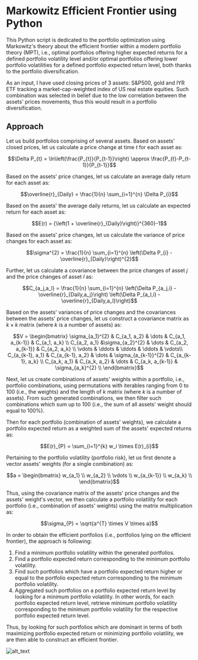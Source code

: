 # Markowitz Efficient Frontier using Python
This Python script is dedicated to the portfolio optimization using Markowitz's theory about the efficient frontier within a modern portfolio theory (MPT), i.e., optimal portfolios offering higher expected returns for a defined portfolio volatility level and/or optimal portfolios offering lower portfolio volatilities for a defined portfolio expected return level, both thanks to the portfolio diversification.

As an input, I have used closing prices of 3 assets: S&P500, gold and IYR ETF tracking a market-cap-weighted index of US real estate equities. Such combination was selected in belief due to the low correlation between the assets' prices movements, thus this would result in a portfolio diversification.

## Approach

Let us build portfolios comprising of several assets. Based on assets' closed prices, let us calculate a price change at time $t$ for each asset as:

$$\Delta P_{t} = \ln\left(\frac{P_{t}}{P_{t-1}}\right) \approx \frac{P_{t}-P_{t-1}}{P_{t-1}}$$

Based on the assets' price changes, let us calculate an average daily return for each asset as:

$$\overline{r}_{Daily} = \frac{1}{n} \sum_{i=1}^{n} \Delta P_{i}$$

Based on the assets' the average daily returns, let us calculate an expected return for each asset as:

$$E(r) = {\left(1 + \overline{r}_{Daily}\right)}^{360}-1$$

Based on the assets' price changes, let us calculate the variance of price changes for each asset as:

$$\sigma^{2} = \frac{1}{n} \sum_{i=1}^{n} \left(\Delta P_{i} - \overline{r}_{Daily}\right)^{2}$$

Further, let us calculate a covariance between the price changes of asset $j$ and the price changes of asset $l$ as:

$$C_{a_j,a_l} = \frac{1}{n} \sum_{i=1}^{n} \left(\Delta P_{a_j,i} - \overline{r}_{Daily,a_j}\right) \left(\Delta P_{a_l,i} - \overline{r}_{Daily,a_l}\right)$$

Based on the assets' variances of price changes and the covariances between the assets' price changes, let us construct a covariance matrix as $k \times k$ matrix (where $k$ is a number of assets) as:

$$V = 
     \begin{bmatrix}
               \sigma_{a_1}^{2} & C_{a_1, a_2} & \dots & C_{a_1, a_{k-1}} & C_{a_1, a_k} \\
               C_{a_2, a_1} &\sigma_{a_2}^{2} & \dots & C_{a_2, a_{k-1}} & C_{a_2, a_k} \\
               \vdots & \ddots & \ddots & \ddots & \vdots\\
               C_{a_{k-1}, a_1} & C_{a_{k-1}, a_2} & \dots & \sigma_{a_{k-1}}^{2} & C_{a_{k-1}, a_k} \\
               C_{a_k, a_1} & C_{a_k, a_2} & \dots & C_{a_k, a_{k-1}} & \sigma_{a_k}^{2} \\
     \end{bmatrix}$$

Next, let us create combinations of assets' weights within a portfolio, i.e., portfolio combinations, using permutations with iterables ranging from 0 to 100 (i.e., the weights) and the length of $k$ matrix (where $k$ is a number of assets). From such generated combinations, we then filter such combinations which sum up to 100 (i.e., the sum of all assets' weight should equal to 100%).


Then for each portfolio (combination of assets' weights), we calculate a portfolio expected return as a weighted sum of the assets' expected returns as:

$$E(r)_{P} = \sum_{i=1}^{k} w_i \times E(r)_{i}$$


Pertaining to the portfolio volatility (portfolio risk), let us first denote a vector assets' weights (for a single combination) as:

$$a = 
      \begin{bmatrix}
      w_{a_1} \\
      w_{a_2} \\
      \vdots \\
      w_{a_{k-1}} \\
      w_{a_k} \\
      \end{bmatrix}$$

Thus, using the covariance matrix of the assets' price changes and the assets' weight's vector, we then calculate a portfolio volatility for each portfolio (i.e., combination of assets' weights) using the matrix multiplication as:

$$\sigma_{P} = \sqrt{a^{T} \times V \times a}$$

In order to obtain the efficient portfolios (i.e., portfolios lying on the efficient frontier), the approach is following:
  1) Find a minimum portfolio volatility within the generated portfolios. 
  2) Find a portfolio expected return corresponding to the minimum portfolio volatility.
  3) Find such portfolios which have a portfolio expected return higher or equal to the portfolio expected return corresponding to the minimum portfolio volatility.
  4) Aggregated such portfolios on a portfolio expected return level by looking for a minimum portfolio volatility. In other words, for each portfolio expected return level, retrieve minimum portfolio volatility corresponding to the minimum portfolio volatility for the respective portfolio expected return level.

Thus, by looking for such portfolios which are dominant in terms of both maximizing portfolio expected return or minimizing portfolio volatility, we are then able to construct an efficient frontier.


![alt_text](https://raw.githubusercontent.com/petr-ngn/Markowitz_Efficient_Frontier_Python/main/portfolios_plot.jpg)

